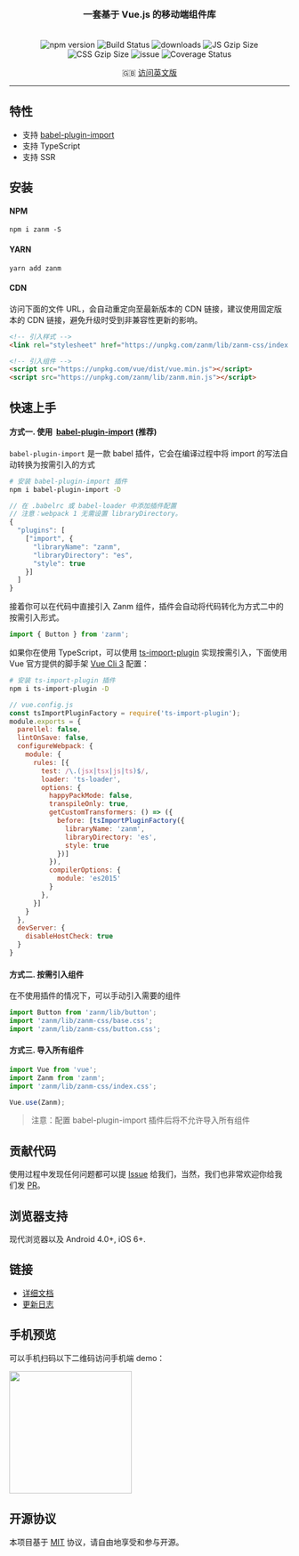 <h3 align="center" style="margin: 30px 0 35px;">一套基于 Vue.js 的移动端组件库</h3>

<p align="center">
    <img src="https://img.shields.io/npm/v/zanm.svg?style=flat" alt="npm version" />
    <img src="https://www.travis-ci.org/meitianyitan/zanm.svg?branch=dev" alt="Build Status" />
    <img src="https://img.shields.io/npm/dt/zanm.svg" alt="downloads" />
    <img src="https://img.badgesize.io/https://unpkg.com/zanm/lib/zanm.min.js?compression=gzip&style=flat-square&label=JS%20gzip%20size" alt="JS Gzip Size" />
    <img src="https://img.badgesize.io/https://unpkg.com/zanm/lib/zanm-css/index.css?compression=gzip&style=flat-square&label=CSS%20gzip%20size" alt="CSS Gzip Size" />
    <img src="http://isitmaintained.com/badge/open/meitianyitan/zanm.svg" alt="issue" />
    <img src="https://img.shields.io/codecov/c/github/meitianyitan/zanm/dev.svg" alt="Coverage Status" />
</p>

<p align="center">
  🇬🇧 <a href="./README.md">访问英文版</a>
</p>

---

## 特性

* 支持 [babel-plugin-import](https://github.com/ant-design/babel-plugin-import)
* 支持 TypeScript
* 支持 SSR

## 安装

#### NPM

```shell
npm i zanm -S
```

#### YARN

```shell
yarn add zanm
```

#### CDN

访问下面的文件 URL，会自动重定向至最新版本的 CDN 链接，建议使用固定版本的 CDN 链接，避免升级时受到非兼容性更新的影响。

```html
<!-- 引入样式 -->
<link rel="stylesheet" href="https://unpkg.com/zanm/lib/zanm-css/index.css">

<!-- 引入组件 -->
<script src="https://unpkg.com/vue/dist/vue.min.js"></script>
<script src="https://unpkg.com/zanm/lib/zanm.min.js"></script>
```

## 快速上手

#### 方式一. 使用  [babel-plugin-import](https://github.com/ant-design/babel-plugin-import) (推荐)

`babel-plugin-import` 是一款 babel 插件，它会在编译过程中将 import 的写法自动转换为按需引入的方式

```bash
# 安装 babel-plugin-import 插件
npm i babel-plugin-import -D
```

```js
// 在 .babelrc 或 babel-loader 中添加插件配置
// 注意：webpack 1 无需设置 libraryDirectory。
{
  "plugins": [
    ["import", {
      "libraryName": "zanm",
      "libraryDirectory": "es",
      "style": true
    }]
  ]
}
```

接着你可以在代码中直接引入 Zanm 组件，插件会自动将代码转化为方式二中的按需引入形式。

```js
import { Button } from 'zanm';
```

如果你在使用 TypeScript，可以使用 [ts-import-plugin](https://github.com/Brooooooklyn/ts-import-plugin) 实现按需引入，下面使用 Vue 官方提供的脚手架 [Vue Cli 3](https://cli.vuejs.org/zh/) 配置：

```bash
# 安装 ts-import-plugin 插件
npm i ts-import-plugin -D
```

```js
// vue.config.js
const tsImportPluginFactory = require('ts-import-plugin');
module.exports = {
  parellel: false,
  lintOnSave: false,
  configureWebpack: {
    module: {
      rules: [{
        test: /\.(jsx|tsx|js|ts)$/,
        loader: 'ts-loader',
        options: {
          happyPackMode: false,
          transpileOnly: true,
          getCustomTransformers: () => ({
            before: [tsImportPluginFactory({
              libraryName: 'zanm',
              libraryDirectory: 'es',
              style: true
            })]
          }),
          compilerOptions: {
            module: 'es2015'
          }
        },
      }]
    }
  },
  devServer: {
    disableHostCheck: true
  }
}
```

#### 方式二. 按需引入组件

在不使用插件的情况下，可以手动引入需要的组件

```js
import Button from 'zanm/lib/button';
import 'zanm/lib/zanm-css/base.css';
import 'zanm/lib/zanm-css/button.css';
```

#### 方式三. 导入所有组件

```js
import Vue from 'vue';
import Zanm from 'zanm';
import 'zanm/lib/zanm-css/index.css';

Vue.use(Zanm);
```

> 注意：配置 babel-plugin-import 插件后将不允许导入所有组件


## 贡献代码

使用过程中发现任何问题都可以提 [Issue](https://github.com/meitianyitan/zanm/issues) 给我们，当然，我们也非常欢迎你给我们发 [PR](https://github.com/meitianyitan/zanm/pulls)。

## 浏览器支持

现代浏览器以及 Android 4.0+, iOS 6+.

## 链接
* [详细文档](http://m.zantb.com/#/zh-CN/intro)
* [更新日志](http://m.zantb.com/#/zh-CN/changelog)

## 手机预览
可以手机扫码以下二维码访问手机端 demo：

<img src="http://static.sosout.com/images/preview_qrcode_20181023.png" width="220" height="220" />

## 开源协议

本项目基于 [MIT](https://zh.wikipedia.org/wiki/MIT%E8%A8%B1%E5%8F%AF%E8%AD%89) 协议，请自由地享受和参与开源。
